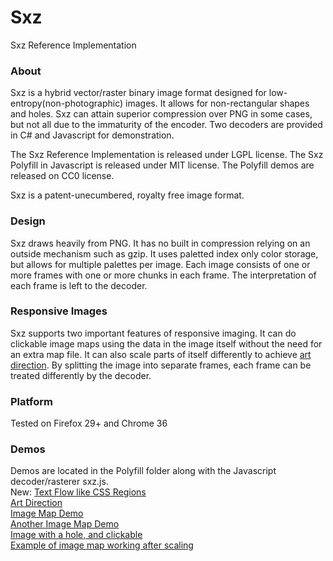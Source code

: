 Sxz
===

Sxz Reference Implementation

<h3>About</h3>
Sxz is a hybrid vector/raster binary image format designed for low-entropy(non-photographic) images.  It allows for non-rectangular shapes and holes.  Sxz can attain superior compression over PNG in some cases, but not all due to the immaturity of the encoder.  Two decoders are provided in C# and Javascript for demonstration.

The Sxz Reference Implementation is released under LGPL license.  The Sxz Polyfill in Javascript is released under MIT license.  The Polyfill demos are released on CC0 license.

Sxz is a patent-unecumbered, royalty free image format.

<h3>Design</h3>
Sxz draws heavily from PNG.  It has no built in compression relying on an outside mechanism such as gzip.  It uses paletted index only color storage, but allows for multiple palettes per image.  Each image consists of one or more frames with one or more chunks in each frame.  The interpretation of each frame is left to the decoder.

<h3>Responsive Images</h3>
Sxz supports two important features of responsive imaging.  It can do clickable image maps using the data in the image itself without the need for an extra map file.  It can also scale parts of itself differently to achieve <a href="http://usecases.responsiveimages.org/#art-direction">art direction</a>.  By splitting the image into separate frames, each frame can be treated differently by the decoder.

<h3>Platform</h3>
Tested on Firefox 29+ and Chrome 36

<h3>Demos</h3>
Demos are located in the Polyfill folder along with the Javascript decoder/rasterer sxz.js.<br />
New: <a href="https://rawgit.com/DarkLilac/Sxz/master/Polyfill/text_flow_demo_base64.html">Text Flow like CSS Regions</a> <br />
<a href="https://rawgit.com/DarkLilac/Sxz/master/Polyfill/art_direction_demo_base64.html">Art Direction</a> <br />
<a href="https://rawgit.com/DarkLilac/Sxz/master/Polyfill/click_by_chunk_demo_base64.html">Image Map Demo</a> <br />
<a href="https://rawgit.com/DarkLilac/Sxz/master/Polyfill/click_by_location_demo_base64.html">Another Image Map Demo</a><br />
<a href="https://rawgit.com/DarkLilac/Sxz/master/Polyfill/image_with_hole_demo_base64.html">Image with a hole, and clickable</a><br />
<a href="https://rawgit.com/DarkLilac/Sxz/master/Polyfill/iphone_scale_demo_base64.html">Example of image map working after scaling</a> <br />
